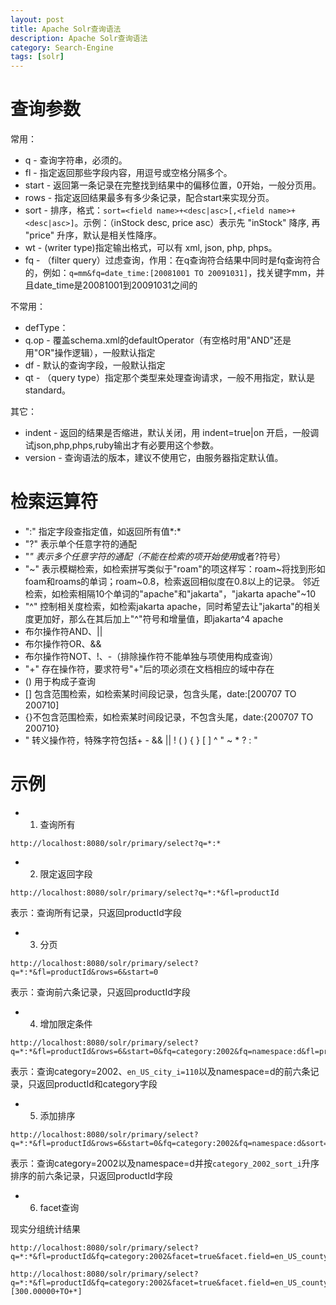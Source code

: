 ```yaml
---
layout: post
title: Apache Solr查询语法
description: Apache Solr查询语法
category: Search-Engine
tags: [solr]
---
```


# 查询参数

常用：

- q - 查询字符串，必须的。
- fl - 指定返回那些字段内容，用逗号或空格分隔多个。
- start - 返回第一条记录在完整找到结果中的偏移位置，0开始，一般分页用。
- rows - 指定返回结果最多有多少条记录，配合start来实现分页。
- sort - 排序，格式：`sort=<field name>+<desc|asc>[,<field name>+<desc|asc>]`。示例：（inStock desc, price asc）表示先 "inStock" 降序, 再 "price" 升序，默认是相关性降序。
- wt - (writer type)指定输出格式，可以有 xml, json, php, phps。
- fq - （filter query）过虑查询，作用：在q查询符合结果中同时是fq查询符合的，例如：`q=mm&fq=date_time:[20081001 TO 20091031]`，找关键字mm，并且date_time是20081001到20091031之间的

不常用：

- defType：
- q.op - 覆盖schema.xml的defaultOperator（有空格时用"AND"还是用"OR"操作逻辑），一般默认指定
- df - 默认的查询字段，一般默认指定
- qt - （query type）指定那个类型来处理查询请求，一般不用指定，默认是standard。

其它：

- indent - 返回的结果是否缩进，默认关闭，用 indent=true|on 开启，一般调试json,php,phps,ruby输出才有必要用这个参数。
- version - 查询语法的版本，建议不使用它，由服务器指定默认值。

# 检索运算符

- ":" 指定字段查指定值，如返回所有值*:*
- "?" 表示单个任意字符的通配
- "*" 表示多个任意字符的通配（不能在检索的项开始使用*或者?符号）
- "~" 表示模糊检索，如检索拼写类似于"roam"的项这样写：roam~将找到形如foam和roams的单词；roam~0.8，检索返回相似度在0.8以上的记录。
	邻近检索，如检索相隔10个单词的"apache"和"jakarta"，"jakarta apache"~10
- "^" 控制相关度检索，如检索jakarta apache，同时希望去让"jakarta"的相关度更加好，那么在其后加上"^"符号和增量值，即jakarta^4 apache
- 布尔操作符AND、||
- 布尔操作符OR、&&
- 布尔操作符NOT、!、-（排除操作符不能单独与项使用构成查询）
- "+" 存在操作符，要求符号"+"后的项必须在文档相应的域中存在
- () 用于构成子查询
- [] 包含范围检索，如检索某时间段记录，包含头尾，date:[200707 TO 200710]
- {}不包含范围检索，如检索某时间段记录，不包含头尾，date:{200707 TO 200710}
- " 转义操作符，特殊字符包括+ - && || ! ( ) { } [ ] ^ " ~ * ? : "


# 示例

- 1. 查询所有

```
http://localhost:8080/solr/primary/select?q=*:*
```

- 2. 限定返回字段

```
http://localhost:8080/solr/primary/select?q=*:*&fl=productId
```

表示：查询所有记录，只返回productId字段

- 3. 分页

```
http://localhost:8080/solr/primary/select?q=*:*&fl=productId&rows=6&start=0
```

表示：查询前六条记录，只返回productId字段

- 4. 增加限定条件

```
http://localhost:8080/solr/primary/select?q=*:*&fl=productId&rows=6&start=0&fq=category:2002&fq=namespace:d&fl=productId+category&fq=en_US_city_i:1101
```

表示：查询category=2002、`en_US_city_i=110`以及namespace=d的前六条记录，只返回productId和category字段

- 5. 添加排序

```
http://localhost:8080/solr/primary/select?q=*:*&fl=productId&rows=6&start=0&fq=category:2002&fq=namespace:d&sort=category_2002_sort_i+asc
```

表示：查询category=2002以及namespace=d并按`category_2002_sort_i`升序排序的前六条记录，只返回productId字段

- 6. facet查询

现实分组统计结果

```
http://localhost:8080/solr/primary/select?q=*:*&fl=productId&fq=category:2002&facet=true&facet.field=en_US_county_i&facet.field=en_US_hotelType_s&facet.field=price_p&facet.field=heatRange_i

http://localhost:8080/solr/primary/select?q=*:*&fl=productId&fq=category:2002&facet=true&facet.field=en_US_county_i&facet.field=en_US_hotelType_s&facet.field=price_p&facet.field=heatRange_i&facet.query=price_p:[300.00000+TO+*]
```


